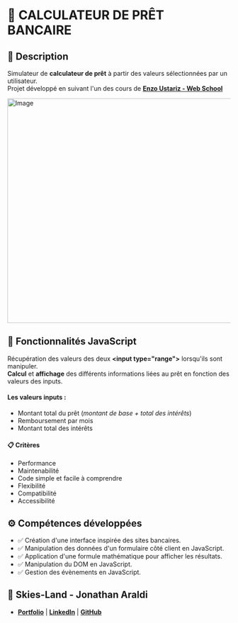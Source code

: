 # 🏦 CALCULATEUR DE PRÊT BANCAIRE

## 📖 Description
Simulateur de **calculateur de prêt** à partir des valeurs sélectionnées par un utilisateur.<br>
Projet développé en suivant l'un des cours de **[Enzo Ustariz - Web School](https://www.udemy.com/user/ustariz-enzo/)** 

<img width="623" height="507" alt="Image" src="https://github.com/user-attachments/assets/92648308-3796-43e2-b2d4-944244d7748c" />

## 🔧 Fonctionnalités JavaScript
Récupération des valeurs des deux **\<input type="range">** lorsqu'ils sont manipuler. <br>
**Calcul** et **affichage** des différents informations liées au prêt en fonction des valeurs des inputs.
#### Les valeurs inputs :
- Montant total du prêt (*montant de base + total des intérêts*)
- Remboursement par mois
- Montant total des intérêts
#### 📋 Critères
- Performance
- Maintenabilité
- Code simple et facile à comprendre
- Flexibilité
- Compatibilité
- Accessibilité

## ⚙️ Compétences développées
- ✅ Création d'une interface inspirée des sites bancaires.
- ✅ Manipulation des données d'un formulaire côté client en JavaScript.
- ✅ Application d'une formule mathématique pour afficher les résultats.
- ✅ Manipulation du DOM en JavaScript.
- ✅ Gestion des évènements en JavaScript.

## 👤 Skies-Land - Jonathan Araldi
- **[Portfolio](https://portfolio-jonathan-araldi.netlify.app/)** | **[LinkedIn](https://www.linkedin.com/in/jonathan-araldi/)** | **[GitHub](https://github.com/Skies-Land)**